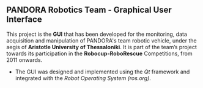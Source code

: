 PANDORA Robotics Team - Graphical User Interface
------------------------------------------------

This project is the <b>GUI</b> that has been developed for the monitoring, data acquisition and manipulation of PANDORA's team robotic vehicle, under the aegis of <b>Aristotle University of Thessaloniki</b>. It is part of the team’s project towards its participation in the <b>Robocup-RoboRescue</b> Competitions, from 2011 onwards. 

* The GUI was designed and implemented using the <i>Qt</i> framework and integrated with the <i>Robot Operating System (ros.org)</i>.



